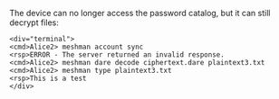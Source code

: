 
The device can no longer access the password catalog, but it can still decrypt files:


~~~~
<div="terminal">
<cmd>Alice2> meshman account sync
<rsp>ERROR - The server returned an invalid response.
<cmd>Alice2> meshman dare decode ciphertext.dare plaintext3.txt
<cmd>Alice2> meshman type plaintext3.txt
<rsp>This is a test
</div>
~~~~

